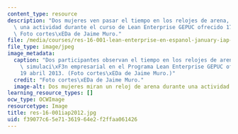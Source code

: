 ```yaml
---
content_type: resource
description: "Dos mujeres ven pasar el tiempo en los relojes de arena, ya que completa\
  \ una actividad durante el curso de Lean Enterprise GEPUC ofrecido 17-19 abril 2013.\
  \ Foto cortes\xEDa de Jaime Muro."
file: /media/courses/res-16-001-lean-enterprise-en-espanol-january-iap-2012/f39077c65e71361964e2f2ffaa061426_res-16-001iap2012.jpg
file_type: image/jpeg
image_metadata:
  caption: "Dos participantes observan el tiempo en los relojes de arena durante la\
    \ simulaci\xF3n empresarial en el Programa Lean Enterprise GEPUC ofrecido 17\u2013\
    19 abril 2013. (Foto cortes\xEDa de Jaime Muro.)"
  credit: "Foto cortes\xEDa de Jaime Muro."
  image-alt: Dos mujeres miran un reloj de arena durante una actividad en clase.
learning_resource_types: []
ocw_type: OCWImage
resourcetype: Image
title: res-16-001iap2012.jpg
uid: f39077c6-5e71-3619-64e2-f2ffaa061426
---
```

